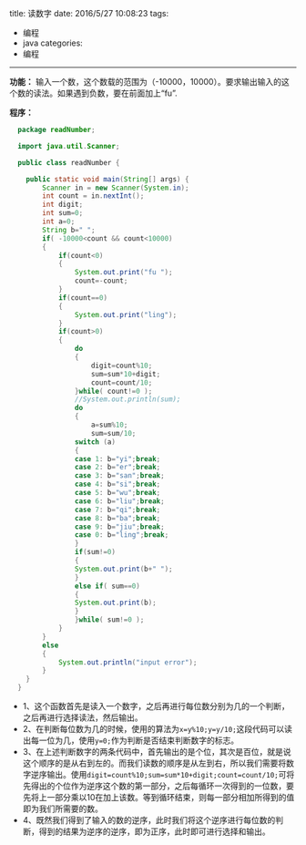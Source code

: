 title: 读数字
date: 2016/5/27 10:08:23
tags:
- 编程
- java
categories:
- 编程
---

**功能：** 输入一个数，这个数载的范围为（-10000，10000）。要求输出输入的这个数的读法。如果遇到负数，要在前面加上“fu”.

<!-- more -->

**程序：**
```java
  package readNumber;

  import java.util.Scanner;

  public class readNumber {

  	public static void main(String[] args) {
  		Scanner in = new Scanner(System.in);
  		int count = in.nextInt();
  		int digit;
  		int sum=0;
  		int a=0;
  		String b=" ";
  		if( -10000<count && count<10000)
  		{
  			if(count<0)
  			{
  				System.out.print("fu ");
  				count=-count;
  			}
  			if(count==0)
  			{
  				System.out.print("ling");
  			}
  			if(count>0)
  			{
  				do
  				{
  					digit=count%10;
  					sum=sum*10+digit;
  					count=count/10;
  				}while( count!=0 );
  				//System.out.println(sum);
  				do
  				{
  					a=sum%10;
  					sum=sum/10;
  				switch (a)
  				{
  				case 1: b="yi";break;
  				case 2: b="er";break;
  				case 3: b="san";break;
  				case 4: b="si";break;
  				case 5: b="wu";break;
  				case 6: b="liu";break;
  				case 7: b="qi";break;
  				case 8: b="ba";break;
  				case 9: b="jiu";break;
  				case 0: b="ling";break;
  				}
  				if(sum!=0)
  				{
  				System.out.print(b+" ");
  				}
  				else if( sum==0)
  				{
  				System.out.print(b);
  				}
  				}while( sum!=0 );
  			}
  		}
  		else
  		{
  			System.out.println("input error");
  		}
  	}
  }
```
- 1、这个函数首先是读入一个数字，之后再进行每位数分别为几的一个判断，之后再进行选择读法，然后输出。
- 2、在判断每位数为几的时候，使用的算法为`x=y%10;y=y/10;`这段代码可以读出每一位为几，使用`y=0;`作为判断是否结束判断数字的标志。
- 3、在上述判断数字的两条代码中，首先输出的是个位，其次是百位，就是说这个顺序的是从右到左的。而我们读数的顺序是从左到右，所以我们需要将数字逆序输出。使用`digit=count%10;sum=sum*10+digit;count=count/10;`可将先得出的个位作为逆序这个数的第一部分，之后每循环一次得到的一位数，要先将上一部分乘以10在加上该数。等到循环结束，则每一部分相加所得到的值即为我们所需要的数。
- 4、既然我们得到了输入的数的逆序，此时我们将这个逆序进行每位数的判断，得到的结果为逆序的逆序，即为正序，此时即可进行选择和输出。
